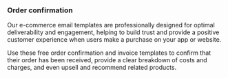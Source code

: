 ### Order confirmation

Our e-commerce email templates are professionally designed for optimal deliverability and engagement, helping to build trust and provide a positive customer experience when users make a purchase on your app or website.

Use these free order confirmation and invoice templates to confirm that their order has been received, provide a clear breakdown of costs and charges, and even upsell and recommend related products.
